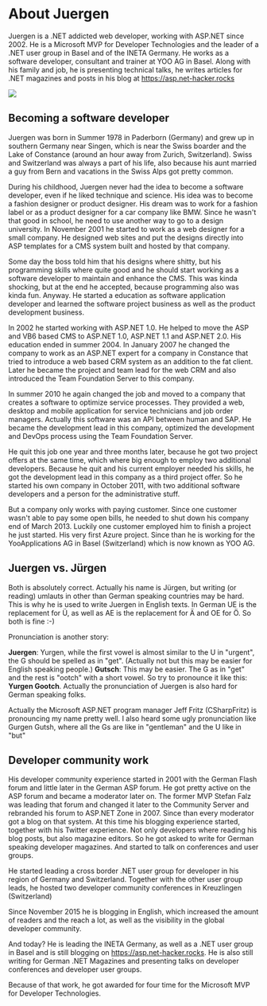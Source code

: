 # About Juergen

Juergen is a .NET addicted web developer, working with ASP.NET since 2002. He is a Microsoft MVP for Developer Technologies and the leader of a .NET user group in Basel and of the INETA Germany. He works as a software developer, consultant and trainer at YOO AG in Basel. Along with his family and job, he is presenting technical talks, he writes articles for .NET magazines and posts in his blog at https://asp.net-hacker.rocks 

![](C:\git\hub\customizing-aspnetcore-book\manuscript\resources\images\guj.png)

## Becoming a software developer

Juergen was born in Summer 1978 in Paderborn (Germany) and grew up in southern Germany near Singen, which is near the Swiss boarder and the Lake of Constance (around an hour away from Zurich, Switzerland). Swiss and Switzerland was always a part of his life, also because his aunt married a guy from Bern and vacations in the Swiss Alps got pretty common. 

During his childhood, Juergen never had the idea to become a software developer, even if he liked technique and science. His idea was to become a fashion designer or product designer. His dream was to work for a fashion label or as a product designer for a car company like BMW. Since he wasn't that good in school, he need to use another way to go to a design university. In November 2001 he started to work as a web designer for a small company. He designed web sites and put the designs directly into ASP templates for a CMS system built and hosted by that company. 

Some day the boss told him that his designs where shitty, but his programming skills where quite good and he should start working as a software developer to maintain and enhance the CMS. This was kinda shocking, but at the end he accepted, because programming also was kinda fun. Anyway. He started a education as software application developer and learned the software project business as well as the product development business. 

In 2002 he started working with ASP.NET 1.0. He helped to move the ASP and VB6 based CMS to ASP.NET 1.0, ASP.NET 1.1 and ASP.NET 2.0. His education ended in summer 2004. In January 2007 he changed the company to work as an ASP.NET expert for a company in Constance that tried to introduce a web based CRM system as an addition to the fat client. Later he became the project and team lead for the web CRM and also introduced the Team Foundation Server to this company. 

In summer 2010 he again changed the job and moved to a company that creates a software to optimize service processes. They provided a web, desktop and mobile application for service technicians and job order managers. Actually this software was an API between human and SAP. He became the development lead in this company, optimized the development and DevOps process using the Team Foundation Server. 

He quit this job one year and three months later, because he got two project offers at the same time, which where big enough to employ two additional developers. Because he quit and his current employer needed his skills, he got the development lead in this company as a third project offer. So he started his own company in October 2011, with two additional software developers and a person for the administrative stuff. 

But a company only works with paying customer. Since one customer wasn't able to pay some open bills, he needed to shut down his company end of March 2013. Luckily one customer employed him to finish a project he just started. His very first Azure project. Since than he is working for the YooApplications AG in Basel (Switzerland) which is now known as YOO AG.

## Juergen vs. Jürgen

Both is absolutely correct. Actually his name is Jürgen, but writing (or reading) umlauts in other than German speaking countries may be hard. This is why he is used to write Juergen in English texts. In German UE is the replacement for Ü, as well as AE is the replacement for Ä and OE for Ö. So both is fine :-)

Pronunciation is another story: 

**Juergen**: Yurgen, while the first vowel is almost similar to the U in "urgent", the G should be spelled as in "get". (Actually not but this may be easier for English speaking people.) **Gutsch**: This may be easier. The G as in "get" and the rest is "ootch" with a short vowel.  So try to pronounce it like this: **Yurgen Gootch**. Actually the pronunciation of Juergen is also hard for German speaking folks.

Actually the Microsoft ASP.NET program manager Jeff Fritz (CSharpFritz) is pronouncing my name pretty well. I also heard some ugly pronunciation like Gurgen Gutsh, where all the Gs are like in "gentleman" and the U like in "but"

## Developer community work

His developer community experience started in 2001 with the German Flash forum and little later in the German ASP forum. He got pretty active on the ASP forum and became a moderator later on. The former MVP Stefan Falz was leading that forum and changed it later to the Community Server and rebranded his forum to ASP.NET Zone in 2007. Since than every moderator got a blog on that system. At this time his blogging experience started, together with his Twitter experience. Not only developers where reading his blog posts, but also magazine editors. So he got asked to write for German speaking developer magazines. And started to talk on conferences and user groups. 

He started leading a cross border .NET user group for developer in his region of Germany and Switzerland. Together with the other user group leads, he hosted two developer community conferences in Kreuzlingen (Switzerland)

Since November 2015 he is blogging in English, which increased the amount of readers and the reach a lot, as well as the visibility in the global developer community.

And today? He is leading the INETA Germany, as well as a .NET user group in Basel and is still blogging on https://asp.net-hacker.rocks. He is also still writing for German .NET Magazines and presenting talks on developer conferences and developer user groups.

Because of that work, he got awarded for four time for the Microsoft MVP for Developer Technologies.